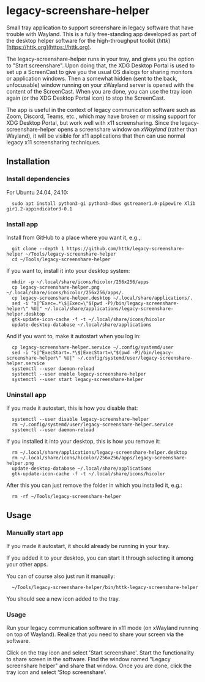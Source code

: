 # legacy-screenshare-helper

Small tray application to support screenshare in legacy software that have trouble with Wayland.
This is a fully free-standing app developed as part of the desktop helper software for the high-throughput toolkit (*httk*) [https://httk.org](https://httk.org).

The legacy-screenshare-helper runs in your tray, and gives you the option to "Start screenshare". Upon doing that, the XDG Desktop Portal is used to set up a ScreenCast to give you the usual OS dialogs for sharing monitors or application windows. Then a somewhat hidden (sent to the back, unfocusable) window running on your xWayland server is opened with the content of the ScreenCast. When you are done, you can use the tray icon again (or the XDG Desktop Portal icon) to stop the ScreenCast.

The app is useful in the context of legacy communication software such as Zoom, Discord, Teams, etc., which may have broken or missing support for XDG Desktop Portal, but work well with x11 screensharing. Since the legacy-screenshare-helper opens a screenshare window on *xWayland* (rather than Wayland), it will be visible for x11 applications that then can use normal legacy x11 screensharing techniques.

## Installation

### Install dependencies

For Ubuntu 24.04, 24.10:
```
  sudo apt install python3-gi python3-dbus gstreamer1.0-pipewire Xlib gir1.2-appindicator3-0.1
```

### Install app
Install from GitHub to a place where you want it, e.g.,:
```
  git clone --depth 1 https://github.com/httk/legacy-screenshare-helper ~/Tools/legacy-screenshare-helper
  cd ~/Tools/legacy-screenshare-helper
```
If you want to, install it into your desktop system:
```
  mkdir -p ~/.local/share/icons/hicolor/256x256/apps
  cp legacy-screenshare-helper.png ~/.local/share/icons/hicolor/256x256/apps/.
  cp legacy-screenshare-helper.desktop ~/.local/share/applications/.
  sed -i "s|^Exec=.*\$|Exec=\"$(pwd -P)/bin/legacy-screenshare-helper\" %U|" ~/.local/share/applications/legacy-screenshare-helper.desktop
  gtk-update-icon-cache -f -t ~/.local/share/icons/hicolor
  update-desktop-database ~/.local/share/applications
```
And if you want to, make it autostart when you log in:
```
  cp legacy-screenshare-helper.service ~/.config/systemd/user
  sed -i "s|^ExecStart=.*\$|ExecStart=\"$(pwd -P)/bin/legacy-screenshare-helper\" %U|" ~/.config/systemd/user/legacy-screenshare-helper.service
  systemctl --user daemon-reload
  systemctl --user enable legacy-screenshare-helper
  systemctl --user start legacy-screenshare-helper
```

### Uninstall app

If you made it autostart, this is how you disable that:
```
  systemctl --user disable legacy-screenshare-helper
  rm ~/.config/systemd/user/legacy-screenshare-helper.service
  systemctl --user daemon-reload
```
If you installed it into your desktop, this is how you remove it:
```
  rm ~/.local/share/applications/legacy-screenshare-helper.desktop
  rm ~/.local/share/icons/hicolor/256x256/apps/legacy-screenshare-helper.png
  update-desktop-database ~/.local/share/applications
  gtk-update-icon-cache -f -t ~/.local/share/icons/hicolor
```
After this you can just remove the folder in which you installed it, e.g.:
```
  rm -rf ~/Tools/legacy-screenshare-helper
```

## Usage

### Manually start app
If you made it autostart, it should already be running in your tray.

If you added it to your desktop, you can start it through selecting it among your other apps.

You can of course also just run it manually:
```
  ~/Tools/legacy-screenshare-helper/bin/httk-legacy-screenshare-helper
```
You should see a new icon added to the tray.

### Usage

Run your legacy communication software in x11 mode (on xWayland running on top of Wayland). Realize that you need to share your screen via the software.

Click on the tray icon and select 'Start screenshare'.
Start the functionality to share screen in the software.
Find the window named "Legacy screenshare helper" and share that window.
Once you are done, click the tray icon and select 'Stop screenshare'.
